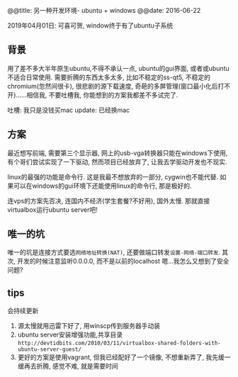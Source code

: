 @@title: 另一种开发环境- ubuntu + windows
@@date: 2016-06-22

2019年04月01日: 可喜可贺, window终于有了ubuntu子系统

背景
---
用了差不多大半年原生ubuntu,不得不承认一点, ubuntu的gui界面, 或者或ubuntu不适合日常使用. 需要折腾的东西太多太多, 比如不稳定的ss-qt5, 不稳定的chromium(忽然间很卡), 很悲剧的源下载速度, 奇葩的多屏管理(窗口最小化后打不开)......相信我, 不要吐槽我, 你能想到的方案我都差不多试完了.

吐槽: 我只是没钱买mac
update: 已经换mac

<!-- more -->

方案
---
最近想写前端, 需要第三个显示器, 网上的usb-vga转换器只能在windows下使用, 有个哥们尝试实现了一下驱动, 然而项目已经放弃了, 让我去学驱动开发也不现实.

linux的最强的功能是命令行. 这是我最不想放弃的一部分, cygwin也不能代替. 如果可以在windows的gui环境下还能使用linux的命令行, 那是极好的. 

连vps的方案先否决, 连国内不经济(学生套餐?不好用), 国外太慢. 那就直接virtualbox运行ubuntu server吧!

唯一的坑
---
唯一的坑是连接方式要选`网络地址转换(NAT)`, 还要做端口转发`设置-网络-端口转发`.
其次, 开发的时候注意监听0.0.0.0, 而不是以前的localhost
嗯...我怎么又想到了安全问题?

tips
---
会持续更新
1. 源太慢就用迅雷下好了, 用winscp传到服务器手动装
2. ubuntu server安装增强功能,共享目录
`http://devtidbits.com/2010/03/11/virtualbox-shared-folders-with-ubuntu-server-guest/`
3. 更好的方案是使用vagrant, 但我已经配好了一个镜像, 不想重新弄了, 我先缓一缓再去折腾, 感觉不难, 就是需要时间